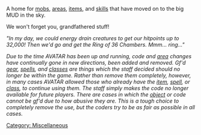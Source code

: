 A home for [mobs](:Category:_Mobs.md "wikilink"),
[areas](:Category:_Areas.md "wikilink"),
[items](:Category:_Objects.md "wikilink"), and
[skills](:Category:_Skills_And_Spells.md "wikilink") that have moved on
to the big MUD in the sky.

We won't forget you, grandfathered stuff!

*"In my day, we could energy drain creatures to get our hitpoints up to
32,000! Then we'd go and get the Ring of 36 Chambers. Mmm... ring..."*

*Due to the time AVATAR has been up and running, code and
[area](:Category:_Areas.md "wikilink") changes have continually gone in
new directions, been added and removed. Gf'd
[gear](:Category:_Grandfathered_Gear.md "wikilink"),
[spells](:Category:_Grandfathered_Skills_And_Spells.md "wikilink"), and
[classes](:Category:_Grandfathered_Classes.md "wikilink") are things
which the staff decided should no longer be within the game. Rather than
remove them completely, however, in many cases AVATAR allowed those who
already have the [item](:Category:_Objects.md "wikilink"),
[spell](:Category:_Spells.md "wikilink"), or
[class](:Category:_Classes.md "wikilink"), to continue using them. The
staff simply makes the code no longer available for future players.
There are cases in which the [object](:Category:_Objects.md "wikilink")
or code cannot be gf'd due to how abusive they are. This is a tough
choice to completely remove the use, but the coders try to be as fair as
possible in all cases.*

[Category: Miscellaneous](Category:_Miscellaneous "wikilink")
